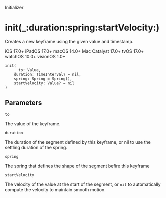 Initializer

# init(_:duration:spring:startVelocity:)

Creates a new keyframe using the given value and timestamp.

iOS 17.0+  iPadOS 17.0+  macOS 14.0+  Mac Catalyst 17.0+  tvOS 17.0+  watchOS
10.0+  visionOS 1.0+

    
    
    init(
        _ to: Value,
        duration: TimeInterval? = nil,
        spring: Spring = Spring(),
        startVelocity: Value? = nil
    )

##  Parameters

`to`

    

The value of the keyframe.

`duration`

    

The duration of the segment defined by this keyframe, or nil to use the
settling duration of the spring.

`spring`

    

The spring that defines the shape of the segment befire this keyframe

`startVelocity`

    

The velocity of the value at the start of the segment, or `nil` to
automatically compute the velocity to maintain smooth motion.

